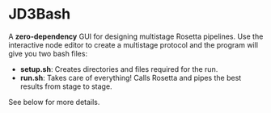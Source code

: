 # JD3Bash

A __zero-dependency__ GUI for designing multistage Rosetta pipelines.
Use the interactive node editor to create a multistage protocol
and the program will give you two bash files:

- __setup.sh__: Creates directories and files required for the run.
- __run.sh__: Takes care of everything! Calls Rosetta and pipes the best results from stage to stage.

See below for more details.
